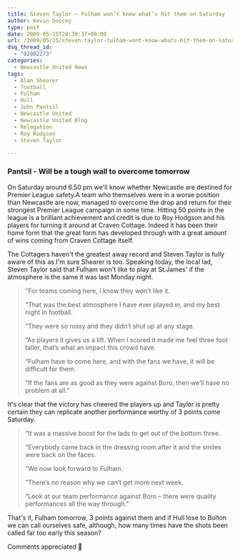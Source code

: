 ```yaml
---
title: Steven Taylor – Fulham won’t know what’s hit them on Saturday
author: Kevin Doocey
type: post
date: 2009-05-15T20:39:37+00:00
url: /2009/05/15/steven-taylor-fulham-wont-know-whats-hit-them-on-saturday/
dsq_thread_id:
  - "92802273"
categories:
  - Newcastle United News
tags:
  - Alan Shearer
  - football
  - Fulham
  - Hull
  - John Pantsil
  - Newcastle United
  - Newcastle United Blog
  - Relegation
  - Roy Rodgson
  - Steven Taylor

---
```

### Pantsil - Will be a tough wall to overcome tomorrow

On Saturday around 6.50 pm we'll know whether Newcastle are destined for Premier League safety.A team who themselves were in a worse position than Newcastle are now, managed to overcome the drop and return for their strongest Premier League campaign in some time. Hitting 50 points in the league is a brilliant achievement and credit is due to Roy Hodgson and his players for turning it around at Craven Cottage. Indeed it has been their home form that the great form has developed through with a great amount of wins coming from Craven Cottage itself.

The Cottagers haven't the greatest away record and Steven Taylor is fully aware of this as I'm sure Shearer is too. Speaking today, the local lad, Steven Taylor said that Fulham won't like to play at St.James' if the atmosphere is the same it was last Monday night.

> “For teams coming here, I know they won’t like it.
>
> “That was the best atmosphere I have ever played in, and my best night in football.
>
> “They were so noisy and they didn’t shut up at any stage.
>
> “As players it gives us a lift. When I scored it made me feel three foot taller, that’s what an impact this crowd have.
>
> “Fulham have to come here, and with the fans we have, it will be difficult for them.
>
> “If the fans are as good as they were against Boro, then we’ll have no problem at all.”

It's clear that the victory has cheered the players up and Taylor is pretty certain they can replicate another performance worthy of 3 points come Saturday.

> “It was a massive boost for the lads to get out of the bottom three.
>
> “Everybody came back in the dressing room after it and the smiles were back on the faces.
>
> “We now look forward to Fulham.
>
> “There’s no reason why we can’t get more next week.
>
> “Look at our team performance against Boro – there were quality performances all the way through.”

That's it, Fulham tomorrow, 3 points against them and if Hull lose to Bolton we can call ourselves safe, although, how many times have the shots been called far too early this season?

Comments appreciated 🙂
